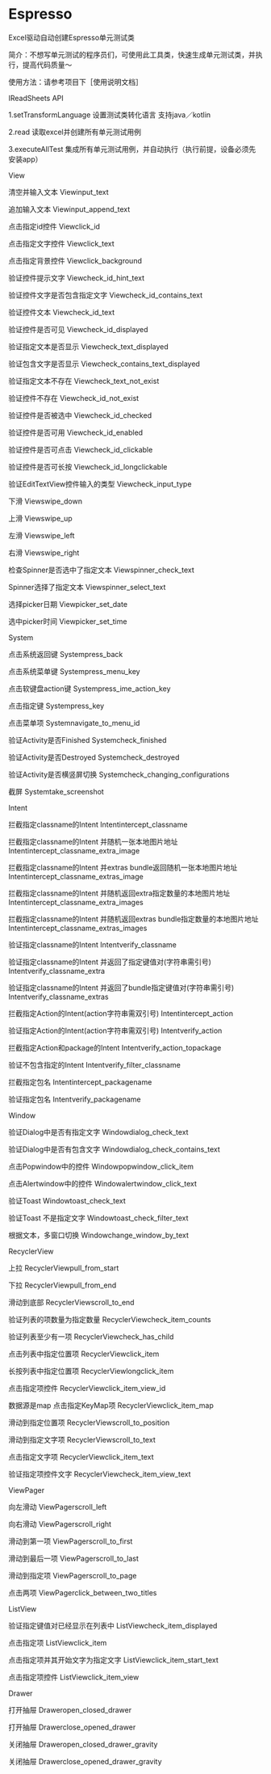 # Espresso
Excel驱动自动创建Espresso单元测试类

简介：不想写单元测试的程序员们，可使用此工具类，快速生成单元测试类，并执行，提高代码质量～

使用方法：请参考项目下［使用说明文档］

IReadSheets API

1.setTransformLanguage  设置测试类转化语言 支持java／kotlin

2.read 读取excel并创建所有单元测试用例

3.executeAllTest 集成所有单元测试用例，并自动执行（执行前提，设备必须先安装app）


View

清空并输入文本	Viewinput_text

追加输入文本	Viewinput_append_text

点击指定id控件	Viewclick_id

点击指定文字控件	Viewclick_text

点击指定背景控件	Viewclick_background

验证控件提示文字	Viewcheck_id_hint_text

验证控件文字是否包含指定文字	Viewcheck_id_contains_text

验证控件文本	Viewcheck_id_text

验证控件是否可见	Viewcheck_id_displayed

验证指定文本是否显示	Viewcheck_text_displayed

验证包含文字是否显示	Viewcheck_contains_text_displayed

验证指定文本不存在	Viewcheck_text_not_exist

验证控件不存在	Viewcheck_id_not_exist

验证控件是否被选中	Viewcheck_id_checked

验证控件是否可用	Viewcheck_id_enabled

验证控件是否可点击	Viewcheck_id_clickable

验证控件是否可长按	Viewcheck_id_longclickable

验证EditTextView控件输入的类型	Viewcheck_input_type

下滑	Viewswipe_down

上滑	Viewswipe_up

左滑	Viewswipe_left

右滑	Viewswipe_right

检查Spinner是否选中了指定文本	Viewspinner_check_text

Spinner选择了指定文本	Viewspinner_select_text

选择picker日期	Viewpicker_set_date

选中picker时间	Viewpicker_set_time

System

点击系统返回键	Systempress_back

点击系统菜单键	Systempress_menu_key

点击软键盘action键	Systempress_ime_action_key

点击指定键	Systempress_key

点击菜单项	Systemnavigate_to_menu_id

验证Activity是否Finished	Systemcheck_finished

验证Activity是否Destroyed	Systemcheck_destroyed

验证Activity是否横竖屏切换	Systemcheck_changing_configurations

截屏	Systemtake_screenshot
	
Intent

拦截指定classname的Intent	Intentintercept_classname

拦截指定classname的Intent 并随机一张本地图片地址	Intentintercept_classname_extra_image

拦截指定classname的Intent 并extras bundle返回随机一张本地图片地址	Intentintercept_classname_extras_image

拦截指定classname的Intent 并随机返回extra指定数量的本地图片地址	Intentintercept_classname_extra_images

拦截指定classname的Intent 并随机返回extras bundle指定数量的本地图片地址	Intentintercept_classname_extras_images

 验证指定classname的Intent	Intentverify_classname
 
验证指定classname的Intent 并返回了指定键值对(字符串需引号)	Intentverify_classname_extra

验证指定classname的Intent 并返回了bundle指定键值对(字符串需引号)	Intentverify_classname_extras

拦截指定Action的Intent(action字符串需双引号)	Intentintercept_action

验证指定Action的Intent(action字符串需双引号)	Intentverify_action

拦截指定Action和package的Intent	Intentverify_action_topackage

验证不包含指定的Intent	Intentverify_filter_classname

拦截指定包名	Intentintercept_packagename

验证指定包名	Intentverify_packagename
	
Window

验证Dialog中是否有指定文字	Windowdialog_check_text

验证Dialog中是否有包含文字	Windowdialog_check_contains_text

点击Popwindow中的控件	Windowpopwindow_click_item

点击Alertwindow中的控件	Windowalertwindow_click_text

验证Toast	Windowtoast_check_text

验证Toast 不是指定文字	Windowtoast_check_filter_text

根据文本，多窗口切换	Windowchange_window_by_text
	
RecyclerView

上拉	RecyclerViewpull_from_start

下拉	RecyclerViewpull_from_end

滑动到底部	RecyclerViewscroll_to_end

验证列表的项数量为指定数量	RecyclerViewcheck_item_counts

验证列表至少有一项	RecyclerViewcheck_has_child

点击列表中指定位置项	RecyclerViewclick_item

长按列表中指定位置项	RecyclerViewlongclick_item

点击指定项控件	RecyclerViewclick_item_view_id

数据源是map 点击指定KeyMap项	RecyclerViewclick_item_map

滑动到指定位置项	RecyclerViewscroll_to_position

滑动到指定文字项	RecyclerViewscroll_to_text

点击指定文字项	RecyclerViewclick_item_text

验证指定项控件文字	RecyclerViewcheck_item_view_text
	
ViewPager

向左滑动	ViewPagerscroll_left

向右滑动	ViewPagerscroll_right

滑动到第一项	ViewPagerscroll_to_first

滑动到最后一项	ViewPagerscroll_to_last

滑动到指定项	ViewPagerscroll_to_page

点击两项	ViewPagerclick_between_two_titles
	
ListView

验证指定键值对已经显示在列表中	ListViewcheck_item_displayed

点击指定项	ListViewclick_item

点击指定项并其开始文字为指定文字	ListViewclick_item_start_text

点击指定项控件	ListViewclick_item_view
	
Drawer

打开抽屉	Draweropen_closed_drawer

打开抽屉	Drawerclose_opened_drawer

关闭抽屉	Draweropen_closed_drawer_gravity

关闭抽屉	Drawerclose_opened_drawer_gravity
 
